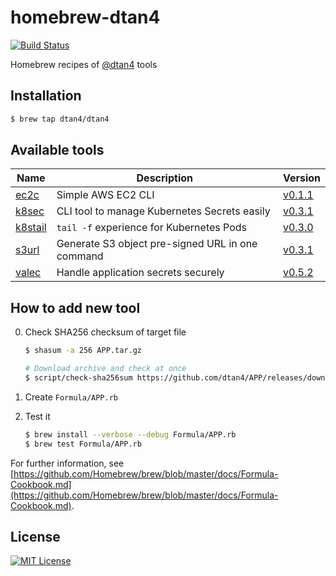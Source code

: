 # homebrew-dtan4

[![Build Status](https://travis-ci.org/dtan4/homebrew-dtan4.svg?branch=master)](https://travis-ci.org/dtan4/homebrew-dtan4)

Homebrew recipes of [@dtan4](https://github.com/dtan4) tools

## Installation

```bash
$ brew tap dtan4/dtan4
```

## Available tools

| Name | Description | Version |
|------|-------------|---------|
| [ec2c](https://github.com/dtan4/ec2c) | Simple AWS EC2 CLI | [v0.1.1](https://github.com/dtan4/ec2c/releases/tag/v0.1.1) |
| [k8sec](https://github.com/dtan4/k8sec) | CLI tool to manage Kubernetes Secrets easily | [v0.3.1](https://github.com/dtan4/k8sec/releases/tag/v0.3.1) |
| [k8stail](https://github.com/dtan4/k8stail) | `tail -f` experience for Kubernetes Pods | [v0.3.0](https://github.com/dtan4/k8stail/releases/tag/v0.3.0) |
| [s3url](https://github.com/dtan4/s3url) | Generate S3 object pre-signed URL in one command | [v0.3.1](https://github.com/dtan4/s3url/releases/tag/v0.3.1) |
| [valec](https://github.com/dtan4/valec) | Handle application secrets securely | [v0.5.2](https://github.com/dtan4/valec/releases/tag/v0.5.2) |

## How to add new tool

0. Check SHA256 checksum of target file

   ```bash
   $ shasum -a 256 APP.tar.gz

   # Download archive and check at once
   $ script/check-sha256sum https://github.com/dtan4/APP/releases/downloads/v0.1.2/APP.tar.gz
   ```

0. Create `Formula/APP.rb`
0. Test it

    ```bash
   $ brew install --verbose --debug Formula/APP.rb
   $ brew test Formula/APP.rb
   ```

For further information, see [https://github.com/Homebrew/brew/blob/master/docs/Formula-Cookbook.md](https://github.com/Homebrew/brew/blob/master/docs/Formula-Cookbook.md).

## License

[![MIT License](http://img.shields.io/badge/license-MIT-blue.svg?style=flat)](LICENSE)
